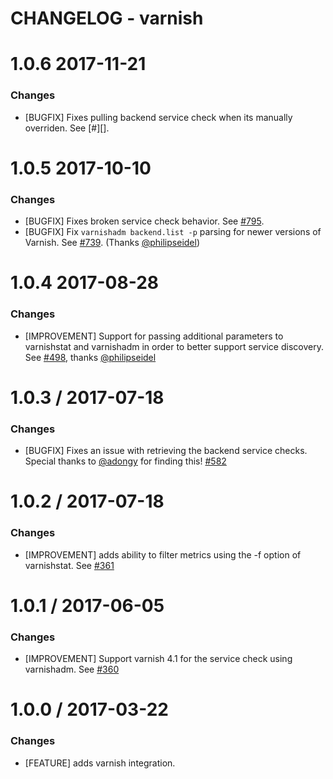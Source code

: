 # CHANGELOG - varnish

1.0.6 2017-11-21
==================

### Changes

* [BUGFIX] Fixes pulling backend service check when its manually overriden. See [#][].

1.0.5 2017-10-10
==================

### Changes

* [BUGFIX] Fixes broken service check behavior. See [#795][].
* [BUGFIX] Fix `varnishadm backend.list -p` parsing for newer versions of Varnish. See [#739][]. (Thanks [@philipseidel][])

1.0.4 2017-08-28
==================

### Changes

* [IMPROVEMENT] Support for passing additional parameters to varnishstat
and varnishadm in order to better support service discovery. See [#498][], thanks [@philipseidel][]

1.0.3 / 2017-07-18
==================

### Changes

* [BUGFIX] Fixes an issue with retrieving the backend service checks. Special thanks to [@adongy][] for finding this! [#582][]

1.0.2 / 2017-07-18
==================

### Changes

* [IMPROVEMENT] adds ability to filter metrics using the -f option of varnishstat. See [#361][]

1.0.1 / 2017-06-05
==================

### Changes

* [IMPROVEMENT] Support varnish 4.1 for the service check using varnishadm. See [#360][]

1.0.0 / 2017-03-22
==================

### Changes

* [FEATURE] adds varnish integration.

[#360]: https://github.com/DataDog/integrations-core/issues/360
[#361]: https://github.com/DataDog/integrations-core/issues/361
[#498]: https://github.com/DataDog/integrations-core/issues/498
[#582]: https://github.com/DataDog/integrations-core/issues/582
[#739]: https://github.com/DataDog/integrations-core/issues/739
[#795]: https://github.com/DataDog/integrations-core/issues/795
[#805]: https://github.com/DataDog/integrations-core/issues/805
[@adongy]: https://github.com/adongy
[@philipseidel]: https://github.com/philipseidel

[#360]: https://github.com/DataDog/integrations-core/issues/360
[#361]: https://github.com/DataDog/integrations-core/issues/361
[#498]: https://github.com/DataDog/integrations-core/issues/498
[#582]: https://github.com/DataDog/integrations-core/issues/582
[#739]: https://github.com/DataDog/integrations-core/issues/739
[#795]: https://github.com/DataDog/integrations-core/issues/795
[#805]: https://github.com/DataDog/integrations-core/issues/805
[@adongy]: https://github.com/adongy
[@philipseidel]: https://github.com/philipseidel
